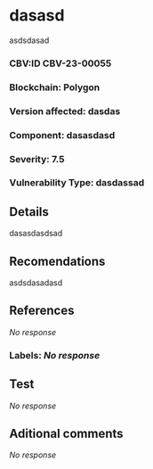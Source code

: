 # dasasd
  
  asdsdasad
  
### CBV:ID CBV-23-00055
### Blockchain: Polygon
### Version affected: dasdas
### Component: dasasdasd
### Severity: 7.5
### Vulnerability Type: dasdassad

## Details

  dasasdasdsad

## Recomendations

  asdsdasadasd

## References

  _No response_

### Labels: _No response_

## Test

_No response_

## Aditional comments

  _No response_
